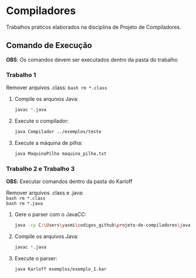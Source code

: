 # Compiladores

Trabalhos práticos elaborados na disciplina de Projeto de Compiladores.

## Comando de Execução

**OBS**: Os comandos devem ser executados dentro da pasta do trabalho

### Trabalho 1

Remover arquivos .class:
    ```bash
    rm *.class
    ```

1. Compile os arquivos Java:

    ```bash
    javac *.java
    ```

2. Execute o compilador:

    ```bash
    java Compilador ../exemplos/teste
    ```

3. Execute a máquina de pilha:

    ```bash
    java MaquinaPilha maquina_pilha.txt
    ```


### Trabalho 2 e Trabalho 3

**OBS**: Executar comandos dentro da pasta do Karloff

Remover arquivos .class e .java:  
    ```bash
    rm *.class
    ```   
    ```bash
    rm *.java
    ```

1. Gere o parser com o JavaCC:

    ```bash
    java -cp C:\Users\yasmi\codigos_github\projeto-de-compiladores\javacc-javacc-7.0.13\javacc-javacc-7.0.13\bootstrap\javacc.jar javacc Karloff.jj
    ```

2. Compile os arquivos Java:

    ```bash
    javac *.java
    ```

3. Execute o parser:

    ```bash
    java Karloff exemplos/exemplo_1.kar
    ```
